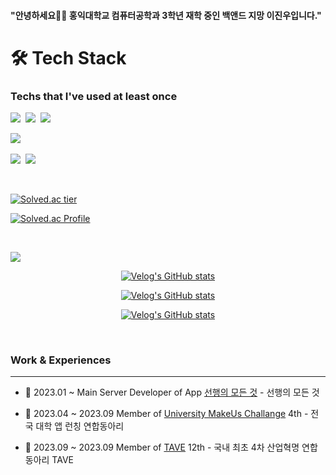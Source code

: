 #### "안녕하세요🙋‍♂️ 홍익대학교 컴퓨터공학과 3학년 재학 중인 백앤드 지망 이진우입니다."


<h1>🛠️ Tech Stack</h1>

<h3>Techs that I've used at least once</h3>


<p align="left">
  <img src="https://img.shields.io/badge/Spring-6DB33F?style=flat-square&logo=Spring&logoColor=white"/></a>&nbsp
  <img src="https://img.shields.io/badge/SpringBoot-6DB33F?style=flat-square&logo=SpringBoot&logoColor=white"/></a>&nbsp  
  <img src="https://img.shields.io/badge/JPA-6DB33F?style=flat-square&logo=Jpa&logoColor=white"/></a>&nbsp 
</p>

<p align="left">
  <img src="https://img.shields.io/badge/AWS-232F3E?style=flat-square&logo=Amazon AWS&logoColor=white"/></a>&nbsp 
</p>

<p align="left"> 
  <img src="https://img.shields.io/badge/Mysql-E6B91E?style=flat-square&logo=MySql&logoColor=black"/></a>&nbsp 
  <img src="https://img.shields.io/badge/Redis-E6B91E?style=flat-square&logo=Redis&logoColor=black"/></a>&nbsp 
</p>

<br>


[![Solved.ac tier](http://mazassumnida.wtf/api/mini/generate_badge?boj=dionisos1)](https://solved.ac/dionisos1/)
  
[![Solved.ac Profile](http://mazassumnida.wtf/api/v2/generate_badge?boj=dionisos1)](https://solved.ac/dionisos1/)

<br>

<a href="https://velog.io/@dionisos198"><img src="https://img.shields.io/badge/Velog-11B48A?style=flat-square&logo=Vimeo&logoColor=white&link=https://velog.io/@dionisos198"/></a>

<div align="left" style="text-align:center">
  
  [![Velog's GitHub stats](https://velog-readme-stats.vercel.app/api?name=tae6919&tag=스프링)](https://velog.io/@dionisos198?tag=%EC%8A%A4%ED%94%84%EB%A7%81)

</div>

<div align="left" style="text-align:center">
  
  [![Velog's GitHub stats](https://velog-readme-stats.vercel.app/api?name=dionisos198&tag=개발기록)]([https://velog.io/@dionisos198?tag=%EA%B0%9C%EB%B0%9C%EA%B8%B0%EB%A1%9D](https://velog.io/@dionisos198/posts?tag=%EA%B0%9C%EB%B0%9C%EA%B8%B0%EB%A1%9D))
  
</div>

<div align="left" style="text-align:center">
  
  [![Velog's GitHub stats](https://velog-readme-stats.vercel.app/api?name=dionisos198&tag=알고리즘)](https://velog.io/@dionisos198?tag=%EC%95%8C%EA%B3%A0%EB%A6%AC%EC%A6%98)
  
</div>


</br>

### Work & Experiences 

----

- 🏫 2023.01 ~  Main Server Developer of App [선행의 모든 것](https://github.com/ysy7838/UMC4th_goodness) - 선행의 모든 것
  
- 📝 2023.04 ~ 2023.09 Member of [University MakeUs Challange](https://www.makeus.in/umc) 4th - 전국 대학 앱 런칭 연합동아리

- 🔭 2023.09 ~ 2023.09 Member of [TAVE](https://blog.naver.com/t-ave) 12th - 국내 최초 4차 산업혁명 연합 동아리 TAVE

